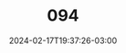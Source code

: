 ---
title: "094"
date: 2024-02-17T19:37:26-03:00
draft: false
autorias: ["Guilherme Vieira"]
plataformas: ["Processing-Python"]
descricao: "Para cada valor da contagem escolhe um desenho geométrico entre 5 possibilidades. Os desenhos vão se sobrepondo com alternando entre os modos de mesclagem 'Blend' e 'Difference'."
autorias_url: ["https://guilhermevieira.info"]
url: "/formas/094"
---